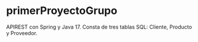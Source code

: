 # primerProyectoGrupo

APIREST con Spring y Java 17. Consta de tres tablas SQL: Cliente, Producto y Proveedor.
